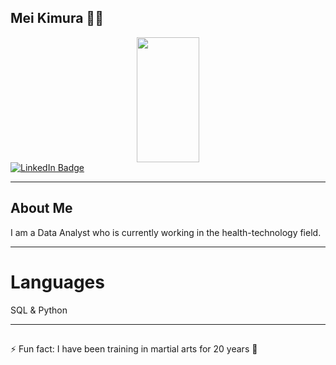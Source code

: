 ## Mei Kimura 👋🏼
<div align="center">
  <img src="https://github.com/Mei-Kim/Mei-Kim/assets/113065564/033a5e05-2540-4198-918c-5ff1ef349797)" width="100" height="200"/>
</div>

<div id="badges">
  <a href="https://www.linkedin.com/in/mei-kimura/">
    <img src="https://img.shields.io/badge/LinkedIn-blue?style=for-the-badge&logo=linkedin&logoColor=white" alt="LinkedIn Badge"/>
  </a>
</div>

---
## About Me
I am a Data Analyst who is currently working in the health-technology field.

---
# Languages
SQL & Python

---
##
⚡ Fun fact: I have been training in martial arts for 20 years 🥋

